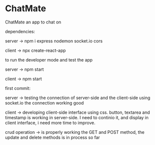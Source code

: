 # ChatMate
ChatMate an app to chat on

dependencies:

server -> npm i express nodemon socket.io cors

client -> npx create-react-app

to run the developer mode and test the app

server -> npm start

client -> npm start

first commit:

server -> testing the connection of server-side and the client-side using socket.io the connection working good

client -> developing client-side interface using css. button, textarea and timestamp is working in server-side. 
         I need to continio it, and display in client interface, i need more time to improve.
         
crud operation -> is properly working the GET and POST method, the update and delete methods is in process so far 
